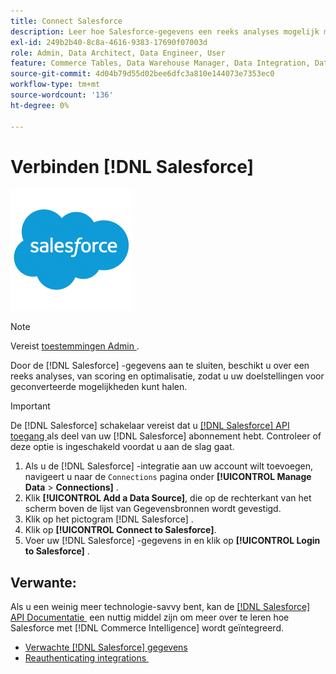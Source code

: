 ```yaml
---
title: Connect Salesforce
description: Leer hoe Salesforce-gegevens een reeks analyses mogelijk maken, van scoring tot optimalisatie, zodat u uw doelstellingen kunt halen voor geconverteerde mogelijkheden.
exl-id: 249b2b40-8c8a-4616-9383-17690f07003d
role: Admin, Data Architect, Data Engineer, User
feature: Commerce Tables, Data Warehouse Manager, Data Integration, Data Import/Export
source-git-commit: 4d04b79d55d02bee6dfc3a810e144073e7353ec0
workflow-type: tm+mt
source-wordcount: '136'
ht-degree: 0%

---
```


# Verbinden [!DNL Salesforce]

![&#x200B; het embleem van Salesforce &#x200B;](../../../assets/Salesforce_Logo.png)

>[!NOTE]
>
>Vereist [&#x200B; toestemmingen Admin &#x200B;](../../../administrator/user-management/user-management.md).

Door de [!DNL Salesforce] -gegevens aan te sluiten, beschikt u over een reeks analyses, van scoring en optimalisatie, zodat u uw doelstellingen voor geconverteerde mogelijkheden kunt halen.

>[!IMPORTANT]
>
>De [!DNL Salesforce] schakelaar vereist dat u [[!DNL Salesforce]  API toegang &#x200B;](../integrations/salesforce.md) als deel van uw [!DNL Salesforce] abonnement hebt. Controleer of deze optie is ingeschakeld voordat u aan de slag gaat.

1. Als u de [!DNL Salesforce] -integratie aan uw account wilt toevoegen, navigeert u naar de `Connections` pagina onder **[!UICONTROL Manage Data** > **Connections]** .
1. Klik **[!UICONTROL Add a Data Source]**, die op de rechterkant van het scherm boven de lijst van Gegevensbronnen wordt gevestigd.
1. Klik op het pictogram [!DNL Salesforce] .
1. Klik op **[!UICONTROL Connect to Salesforce]**.
1. Voer uw [!DNL Salesforce] -gegevens in en klik op **[!UICONTROL Login to Salesforce]** .

## Verwante:

Als u een weinig meer technologie-savvy bent, kan de [[!DNL Salesforce]  API Documentatie &#x200B;](https://developer.salesforce.com/docs/atlas.en-us.api_rest.meta/api_rest/intro_what_is_rest_api.htm) een nuttig middel zijn om meer over te leren hoe Salesforce met [!DNL Commerce Intelligence] wordt geïntegreerd.

* [Verwachte  [!DNL Salesforce]  gegevens](../integrations/salesforce-data.md)
* [&#x200B; Reauthenticating integrations &#x200B;](https://experienceleague.adobe.com/docs/commerce-knowledge-base/kb/how-to/mbi-reauthenticating-integrations.html?lang=nl-NL)
